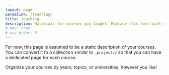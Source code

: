 ```yaml
---
layout: page
permalink: /teaching/
title: teaching
description: Materials for courses you taught. Replace this text with your description.
# nav: true
# nav_order: 6
---
```


For now, this page is assumed to be a static description of your courses. You can convert it to a collection similar to `_projects/` so that you can have a dedicated page for each course.

Organize your courses by years, topics, or universities, however you like!
